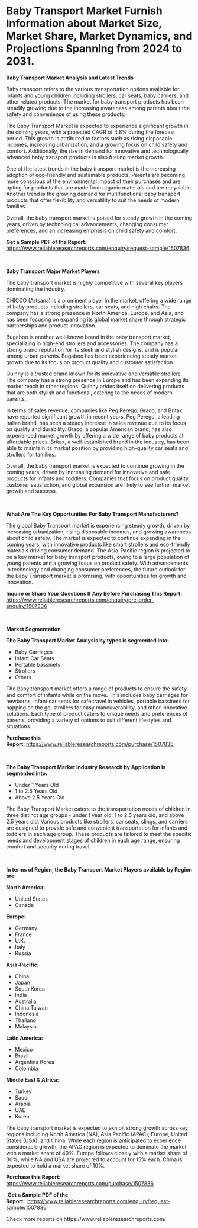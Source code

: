 <p><h1>Baby Transport Market Furnish Information about Market Size, Market Share, Market Dynamics, and Projections Spanning from 2024 to 2031.</h1></p><p><strong>Baby Transport Market Analysis and Latest Trends</strong></p>
<p><p>Baby transport refers to the various transportation options available for infants and young children including strollers, car seats, baby carriers, and other related products. The market for baby transport products has been steadily growing due to the increasing awareness among parents about the safety and convenience of using these products.</p><p>The Baby Transport Market is expected to experience significant growth in the coming years, with a projected CAGR of 4.8% during the forecast period. This growth is attributed to factors such as rising disposable incomes, increasing urbanization, and a growing focus on child safety and comfort. Additionally, the rise in demand for innovative and technologically advanced baby transport products is also fueling market growth.</p><p>One of the latest trends in the baby transport market is the increasing adoption of eco-friendly and sustainable products. Parents are becoming more conscious of the environmental impact of their purchases and are opting for products that are made from organic materials and are recyclable. Another trend is the growing demand for multifunctional baby transport products that offer flexibility and versatility to suit the needs of modern families.</p><p>Overall, the baby transport market is poised for steady growth in the coming years, driven by technological advancements, changing consumer preferences, and an increasing emphasis on child safety and comfort.</p></p>
<p><strong>Get a Sample PDF of the Report:&nbsp;</strong> <a href="https://www.reliableresearchreports.com/enquiry/request-sample/1507836">https://www.reliableresearchreports.com/enquiry/request-sample/1507836</a></p>
<p>&nbsp;</p>
<p><strong>Baby Transport Major Market Players</strong></p>
<p><p>The baby transport market is highly competitive with several key players dominating the industry. </p><p>CHICCO (Artsana) is a prominent player in the market, offering a wide range of baby products including strollers, car seats, and high chairs. The company has a strong presence in North America, Europe, and Asia, and has been focusing on expanding its global market share through strategic partnerships and product innovation.</p><p>Bugaboo is another well-known brand in the baby transport market, specializing in high-end strollers and accessories. The company has a strong brand reputation for its sleek and stylish designs, and is popular among urban parents. Bugaboo has been experiencing steady market growth due to its focus on product quality and customer satisfaction.</p><p>Quinny is a trusted brand known for its innovative and versatile strollers. The company has a strong presence in Europe and has been expanding its market reach in other regions. Quinny prides itself on delivering products that are both stylish and functional, catering to the needs of modern parents.</p><p>In terms of sales revenue, companies like Peg Perego, Graco, and Britax have reported significant growth in recent years. Peg Perego, a leading Italian brand, has seen a steady increase in sales revenue due to its focus on quality and durability. Graco, a popular American brand, has also experienced market growth by offering a wide range of baby products at affordable prices. Britax, a well-established brand in the industry, has been able to maintain its market position by providing high-quality car seats and strollers for families. </p><p>Overall, the baby transport market is expected to continue growing in the coming years, driven by increasing demand for innovative and safe products for infants and toddlers. Companies that focus on product quality, customer satisfaction, and global expansion are likely to see further market growth and success.</p></p>
<p>&nbsp;</p>
<p><strong>What Are The Key Opportunities For Baby Transport Manufacturers?</strong></p>
<p><p>The global Baby Transport market is experiencing steady growth, driven by increasing urbanization, rising disposable incomes, and growing awareness about child safety. The market is expected to continue expanding in the coming years, with innovative products like smart strollers and eco-friendly materials driving consumer demand. The Asia-Pacific region is projected to be a key market for baby transport products, owing to a large population of young parents and a growing focus on product safety. With advancements in technology and changing consumer preferences, the future outlook for the Baby Transport market is promising, with opportunities for growth and innovation.</p></p>
<p><strong>Inquire or Share Your Questions If Any Before Purchasing This Report:</strong> <a href="https://www.reliableresearchreports.com/enquiry/pre-order-enquiry/1507836">https://www.reliableresearchreports.com/enquiry/pre-order-enquiry/1507836</a></p>
<p>&nbsp;</p>
<p><strong>Market Segmentation</strong></p>
<p><strong>The Baby Transport Market Analysis by types is segmented into:</strong></p>
<p><ul><li>Baby Carriages</li><li>Infant Car Seats</li><li>Portable bassinets</li><li>Strollers</li><li>Others</li></ul></p>
<p><p>The baby transport market offers a range of products to ensure the safety and comfort of infants while on the move. This includes baby carriages for newborns, infant car seats for safe travel in vehicles, portable bassinets for napping on the go, strollers for easy maneuverability, and other innovative solutions. Each type of product caters to unique needs and preferences of parents, providing a variety of options to suit different lifestyles and situations.</p></p>
<p><strong>Purchase this Report:&nbsp;</strong><a href="https://www.reliableresearchreports.com/purchase/1507836">https://www.reliableresearchreports.com/purchase/1507836</a></p>
<p>&nbsp;</p>
<p><strong>The Baby Transport Market Industry Research by Application is segmented into:</strong></p>
<p><ul><li>Under 1 Years Old</li><li>1 to 2.5 Years Old</li><li>Above 2.5 Years Old</li></ul></p>
<p><p>The Baby Transport Market caters to the transportation needs of children in three distinct age groups - under 1 year old, 1 to 2.5 years old, and above 2.5 years old. Various products like strollers, car seats, slings, and carriers are designed to provide safe and convenient transportation for infants and toddlers in each age group. These products are tailored to meet the specific needs and development stages of children in each age range, ensuring comfort and security during travel.</p></p>
<p>&nbsp;</p>
<p><strong>In terms of Region, the Baby Transport Market Players available by Region are:</strong></p>
<p>
    <p> <strong> North America: </strong>
        <ul>
            <li>United States</li>
            <li>Canada</li>
        </ul>
        </p> 
    <p> <strong> Europe: </strong>
        <ul>
            <li>Germany</li>
            <li>France</li>
            <li>U.K.</li>
            <li>Italy</li>
            <li>Russia</li>
        </ul>
        </p> 
    <p> <strong> Asia-Pacific: </strong>
        <ul>
            <li>China</li>
            <li>Japan</li>
            <li>South Korea</li>
            <li>India</li>
            <li>Australia</li>
            <li>China Taiwan</li>
            <li>Indonesia</li>
            <li>Thailand</li>
            <li>Malaysia</li>
        </ul>
        </p> 
    <p> <strong> Latin America: </strong>
        <ul>
            <li>Mexico</li>
            <li>Brazil</li>
            <li>Argentina Korea</li>
            <li>Colombia</li>
        </ul>
        </p> 
    <p> <strong> Middle East & Africa: </strong>
        <ul>
            <li>Turkey</li>
            <li>Saudi</li>
            <li>Arabia</li>
            <li>UAE</li>
            <li>Korea</li>
        </ul>
    </p>
    </p>
<p><p>The baby transport market is expected to exhibit strong growth across key regions including North America (NA), Asia Pacific (APAC), Europe, United States (USA), and China. While each region is anticipated to experience considerable growth, the APAC region is expected to dominate the market with a market share of 40%. Europe follows closely with a market share of 30%, while NA and USA are projected to account for 15% each. China is expected to hold a market share of 10%.</p></p>
<p><strong>Purchase this Report: </strong><a href="https://www.reliableresearchreports.com/purchase/1507836">https://www.reliableresearchreports.com/purchase/1507836</a></p>
<p>&nbsp;<strong>Get a Sample PDF of the Report:&nbsp;&nbsp;</strong><a href="https://www.reliableresearchreports.com/enquiry/request-sample/1507836">https://www.reliableresearchreports.com/enquiry/request-sample/1507836</a></p>
<p><strong></strong></p>
<p>Check more reports on https://www.reliableresearchreports.com/</p>